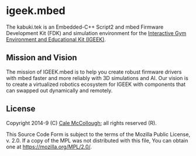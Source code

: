 # igeek.mbed

The kabuki.tek is an Embedded-C++ Script2 and mbed Firmware Development Kit (FDK) and simulation environment for the [Interactive Gym Environment and Educational Kit (IGEEK)](https://github.com/kabuki-starship/igeek).

## Mission and Vision

The mission of IGEEK.mbed is to help you create robust firmware drivers with mbed faster and more reliably with 3D simulations and AI. Our vision is to create a virtualized robotics ecosystem for IGEEK with components that can swapped out dynamically and remotely.

## License

Copyright 2014-9 (C) [Cale McCollough](https://calemccollough.github.io); all rights reserved (R).

This Source Code Form is subject to the terms of the Mozilla Public License, v. 2.0. If a copy of the MPL was not distributed with this file, You can obtain one at <https://mozilla.org/MPL/2.0/>.
